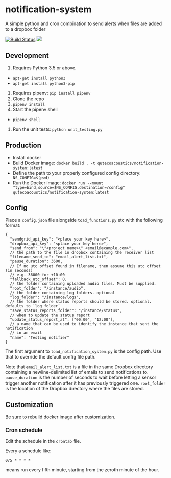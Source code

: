 # notification-system
A simple python and cron combination to send alerts when files are added to a dropbox folder


[![Build Status](https://travis-ci.org/QutEcoacoustics/notification-system.svg?branch=master)](https://travis-ci.org/QutEcoacoustics/notification-system)
[![](https://images.microbadger.com/badges/version/qutecoacoustics/notification-system.svg)](https://microbadger.com/images/qutecoacoustics/notification-system "Get your own version badge on microbadger.com")


## Development

1. Requires Python 3.5 or above.
  - `apt-get install python3`
  - `apt-get install python3-pip`
1. Requires pipenv:
  `pip install pipenv`
1. Clone the repo
1. `pipenv install`
1. Start the pipenv shell
  - `pipenv shell`
1. Run the unit tests: `python unit_testing.py`

## Production

- Install docker
- Build Docker image: `docker build . -t qutecoacoustics/notification-system:latest`
- Define the path to your properly configured config directory:
  ` NS_CONFIG=$(pwd)`
- Run the Docker image: `docker run --mount "type=bind,source=$NS_CONFIG,destination=/config" qutecoacoustics/notification-system:latest`

## Config

Place a `config.json` file alongside `toad_functions.py` etc with the following format:
```
{
  "sendgrid_api_key": "<place your key here>",
  "dropbox_api_key": "<place your key here>",
  "send_from": "\"<project name>\" <email@example.com>",
  // the path to the file in dropbox containing the receiver list
  "filename_send_to": "email_alert_list.txt",
  "pause_duration": 3600,
  // If no utc offset found in filename, then assume this utc offset (in seconds)
  // e.g. 36000 for +10:00
  "fallback_utc_offset": 0,
  // the folder containing uploaded audio files. Must be supplied.
  "root_folder": "/instance/audio",
  // the folder containing log folders. optional
  "log_folder": "/instance/logs",
  // the folder where status reports should be stored. optional. defaults to `log_folder`
  "save_status_reports_folder": "/instance/status",
  // when to update the status report
  "update_status_report_at": ["00:00", "12:00"],
  // a name that can be used to identify the instance that sent the notification
  // in an email
  "name": "Testing notifier"
}
```

The first argument to `toad_notification_system.py` is the config path. Use that
to override the default config file path.

Note that `email_alert_list.txt` is a file in the same Dropbox directory containing a newline-delimited list of emails to send notifications to.
`pause_duration` is the number of seconds to wait before letting a sensor trigger another notification after it has previously triggered one.
`root_folder` is the location of the Dropbox directory where the files are stored.

## Customization

Be sure to rebuild docker image after customization.

### Cron schedule

Edit the schedule in the `crontab` file.

Every a schedule like: 

```
0/5 * * * *
```

means run every fifth minute, starting from the zeroth minute of the hour.
